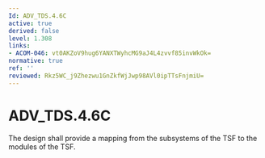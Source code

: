 ```yaml
---
Id: ADV_TDS.4.6C
active: true
derived: false
level: 1.308
links:
- ACOM-046: vt0AKZoV9hug6YANXTWyhcMG9aJ4L4zvvf85invWkOk=
normative: true
ref: ''
reviewed: Rkz5WC_j9Zhezwu1GnZkfWjJwp98AVl0ipTTsFnjmiU=
---
```


# ADV_TDS.4.6C

The design shall provide a mapping from the subsystems of the TSF to the modules of the TSF.